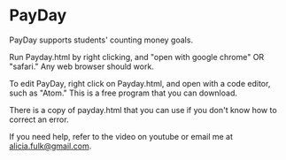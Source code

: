 # PayDay
PayDay supports students' counting money goals.


Run Payday.html by right clicking, and "open with google chrome" OR "safari." Any web browser should work.


To edit PayDay, right click on Payday.html, and open with a code editor, such as "Atom." This is a free program that you can download. 


There is a copy of payday.html that you can use if you don't know how to correct an error. 


If you need help, refer to the video on youtube or email me at alicia.fulk@gmail.com.



